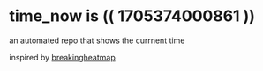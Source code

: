 # time_now is (( 1705374000861 ))

an automated repo that shows the currnent time

inspired by [breakingheatmap](https://github.com/breakingheatmap/breakingheatmap)